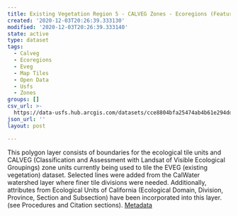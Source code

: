 ```yaml
---
title: Existing Vegetation Region 5 - CALVEG Zones - Ecoregions (Feature Layer)
created: '2020-12-03T20:26:39.333130'
modified: '2020-12-03T20:26:39.333140'
state: active
type: dataset
tags:
  - Calveg
  - Ecoregions
  - Eveg
  - Map Tiles
  - Open Data
  - Usfs
  - Zones
groups: []
csv_url: >-
  https://data-usfs.hub.arcgis.com/datasets/cce8804bfa25474ab4b61e294dd04bfa_11.csv?outSR=%7B%22latestWkid%22%3A4269%2C%22wkid%22%3A4269%7D
json_url: ''
layout: post

---
```

This polygon layer consists of boundaries for the ecological tile units and CALVEG (Classification and Assessment with Landsat of Visible Ecological Groupings) zone units currently being used to tile the EVEG (existing vegetation) dataset. Selected lines were added from the CalWater watershed layer where finer tile divisions were needed. Additionally, attributes from Ecological Units of California (Ecological Domain, Division, Province, Section and Subsection) have been incorporated into this layer. (see Procedures and Citation sections). <a href='https://data.fs.usda.gov/geodata/edw/edw_resources/meta/S_USA.EV_CalvegZones_Ecoregions.xml' target='_blank'>Metadata</a>
